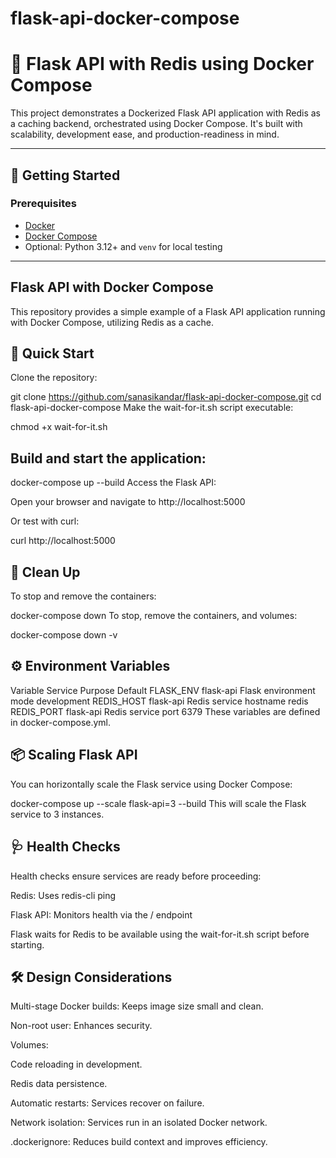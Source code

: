# flask-api-docker-compose
# 🐳 Flask API with Redis using Docker Compose

This project demonstrates a Dockerized Flask API application with Redis as a caching backend, orchestrated using Docker Compose. It's built with scalability, development ease, and production-readiness in mind.

---

## 🚀 Getting Started

### Prerequisites

- [Docker](https://docs.docker.com/get-docker/)
- [Docker Compose](https://docs.docker.com/compose/)
- Optional: Python 3.12+ and `venv` for local testing

---

## Flask API with Docker Compose
This repository provides a simple example of a Flask API application running with Docker Compose, utilizing Redis as a cache.

## 🚀 Quick Start
Clone the repository:

git clone https://github.com/sanasikandar/flask-api-docker-compose.git
cd flask-api-docker-compose
Make the wait-for-it.sh script executable:

chmod +x wait-for-it.sh
## Build and start the application:

docker-compose up --build
Access the Flask API:

Open your browser and navigate to http://localhost:5000

Or test with curl:

curl http://localhost:5000

## 🧹 Clean Up
To stop and remove the containers:

docker-compose down
To stop, remove the containers, and volumes:

docker-compose down -v

## ⚙️ Environment Variables

Variable	Service	Purpose	Default
FLASK_ENV	flask-api	Flask environment mode	development
REDIS_HOST	flask-api	Redis service hostname	redis
REDIS_PORT	flask-api	Redis service port	6379
These variables are defined in docker-compose.yml.

## 📦 Scaling Flask API
You can horizontally scale the Flask service using Docker Compose:


docker-compose up --scale flask-api=3 --build
This will scale the Flask service to 3 instances.

## 🩺 Health Checks
Health checks ensure services are ready before proceeding:

Redis: Uses redis-cli ping

Flask API: Monitors health via the / endpoint

Flask waits for Redis to be available using the wait-for-it.sh script before starting.

## 🛠 Design Considerations
Multi-stage Docker builds: Keeps image size small and clean.

Non-root user: Enhances security.

Volumes:

Code reloading in development.

Redis data persistence.

Automatic restarts: Services recover on failure.

Network isolation: Services run in an isolated Docker network.

.dockerignore: Reduces build context and improves efficiency.

